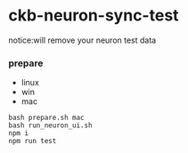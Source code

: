 # ckb-neuron-sync-test

notice:will remove your neuron test data

### prepare 
- linux
- win
- mac
```shell
bash prepare.sh mac
bash run_neuron_ui.sh
npm i 
npm run test 
```
